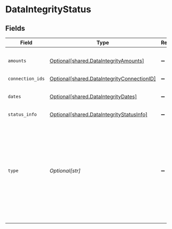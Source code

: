 # DataIntegrityStatus


## Fields

| Field                                                                                                                                                                                                                                                            | Type                                                                                                                                                                                                                                                             | Required                                                                                                                                                                                                                                                         | Description                                                                                                                                                                                                                                                      |
| ---------------------------------------------------------------------------------------------------------------------------------------------------------------------------------------------------------------------------------------------------------------- | ---------------------------------------------------------------------------------------------------------------------------------------------------------------------------------------------------------------------------------------------------------------- | ---------------------------------------------------------------------------------------------------------------------------------------------------------------------------------------------------------------------------------------------------------------- | ---------------------------------------------------------------------------------------------------------------------------------------------------------------------------------------------------------------------------------------------------------------- |
| `amounts`                                                                                                                                                                                                                                                        | [Optional[shared.DataIntegrityAmounts]](../../models/shared/dataintegrityamounts.md)                                                                                                                                                                             | :heavy_minus_sign:                                                                                                                                                                                                                                               | Only returned for transactions. For accounts, there is nothing returned.                                                                                                                                                                                         |
| `connection_ids`                                                                                                                                                                                                                                                 | [Optional[shared.DataIntegrityConnectionID]](../../models/shared/dataintegrityconnectionid.md)                                                                                                                                                                   | :heavy_minus_sign:                                                                                                                                                                                                                                               | N/A                                                                                                                                                                                                                                                              |
| `dates`                                                                                                                                                                                                                                                          | [Optional[shared.DataIntegrityDates]](../../models/shared/dataintegritydates.md)                                                                                                                                                                                 | :heavy_minus_sign:                                                                                                                                                                                                                                               | Only returned for transactions. For accounts, there is nothing returned.                                                                                                                                                                                         |
| `status_info`                                                                                                                                                                                                                                                    | [Optional[shared.DataIntegrityStatusInfo]](../../models/shared/dataintegritystatusinfo.md)                                                                                                                                                                       | :heavy_minus_sign:                                                                                                                                                                                                                                               | N/A                                                                                                                                                                                                                                                              |
| `type`                                                                                                                                                                                                                                                           | *Optional[str]*                                                                                                                                                                                                                                                  | :heavy_minus_sign:                                                                                                                                                                                                                                               | The data type which the data type in the URL has been matched against. For example, if you've matched accountTransactions and banking-transactions, and you call this endpoint with accountTransactions in the URL, this property would be banking-transactions. |